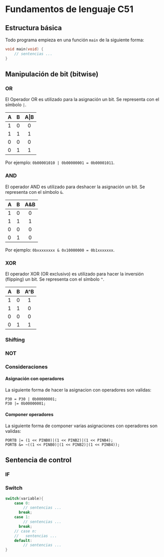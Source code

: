 # Fundamentos de lenguaje C51

## Estructura básica

Todo programa empieza en una función `main` de la siguiente forma:

```c
void main(void) {
	// sentencias ...
}
```

## Manipulación de bit (bitwise)

### OR

El Operador OR es utilizado para la asignación un bit. Se representa con el símbolo `|`.

| A | B | A\|B |
|---|---|:---:|
| 1 | 0 |  0  |
| 1 | 1 |  1  |
| 0 | 0 |  0  |
| 0 | 1 |  1  |

Por ejemplo: `0b00001010 | 0b00000001 = 0b00001011`.

### AND

El operador AND es utilizado para deshacer la asignación un bit. Se representa con el símbolo `&`.

| A | B | A&B |
|---|---|:---:|
| 1 | 0 |  0  |
| 1 | 1 |  1  |
| 0 | 0 |  0  |
| 0 | 1 |  0  |

Por ejemplo: `0bxxxxxxxx & 0x10000000 = 0b1xxxxxxx`.

### XOR

El operador XOR (OR exclusivo) es utilizado para hacer la inversión (flipping) un bit. Se representa con el símbolo `^`.

| A | B | A^B |
|---|---|:---:|
| 1 | 0 |  1  |
| 1 | 1 |  0  |
| 0 | 0 |  0  |
| 0 | 1 |  1  |

### Shifting



### NOT



### Consideraciones

#### Asignación con operadores

La siguiente forma de hacer la asignacion con operadores son validas:

```
P30 = P30 | 0b00000001;
P30 |= 0b00000001;
```

#### Componer operadores

La siguiente forma de componer varias asignaciones con operadores son validas:

```
PORTB |= (1 << PINB0)|(1 << PINB2)|(1 << PINB4);
PORTB &= ~((1 << PINB0)|(1 << PINB2)|(1 << PINB4));
```

## Sentencia de control

### IF

### Switch

```c
switch(variable){
    case 0:
    	// sentencias ...
      break;
    case 1:
    	// sentencias ...
      break;
    // case n:
    //   sentencias ...
    default:
    	// sentencias ...
}
```
